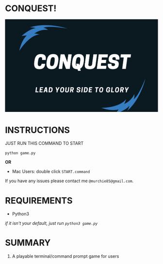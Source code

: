 # CONQUEST!

![image](assets/main.png)  


# INSTRUCTIONS 

JUST RUN THIS COMMAND TO START 
  
`python game.py` 
  
**OR**  

- Mac Users: double click `START.command`
  
  

If you have any issues please contact me `@murchie85@gmail.com`. 

# REQUIREMENTS 

- Python3
  
*if it isn't your default, just run `python3 game.py`* 



# SUMMARY 

1. A playable terminal/command prompt game for users
	
 